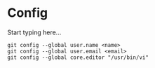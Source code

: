 # Config

Start typing here...

```Console
git config --global user.name <name>
git config --global user.email <email>
git config --global core.editor "/usr/bin/vi"
```
